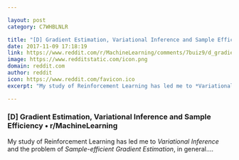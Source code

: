 ```yaml
---

layout: post
category: C7WHBLNLR

title: "[D] Gradient Estimation, Variational Inference and Sample Efficiency • r/MachineLearning"
date: 2017-11-09 17:18:19
link: https://www.reddit.com/r/MachineLearning/comments/7buiz9/d_gradient_estimation_variational_inference_and/
image: https://www.redditstatic.com/icon.png
domain: reddit.com
author: reddit
icon: https://www.reddit.com/favicon.ico
excerpt: "My study of Reinforcement Learning has led me to *Variational Inference* and the problem of *Sample-efficient Gradient Estimation*, in general...."

---
```


### [D] Gradient Estimation, Variational Inference and Sample Efficiency • r/MachineLearning

My study of Reinforcement Learning has led me to *Variational Inference* and the problem of *Sample-efficient Gradient Estimation*, in general....